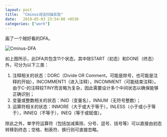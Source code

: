 ```yaml
---
layout: post
title:  "Cminus词法扫描实验"
date:   2019-05-03 23:54:00 +0530
categories: ["work"]
---
```


画了一个贼好看的DFA。

![Cminus-DFA]({{site.url}}/pic/Cminus-DFA.png)

如上图所示，此DFA共包含11个状态，其中除START（初态）和DONE（终态）外，可分为以下三类：

1. 注释相关的状态：DORC（Divide OR Comment，可能是除号，也可能是注释的开始），INCOMMENT1（进入注释），INCOMMENT（可能结束注释）。由于C-的注释较TINY而言略为复杂，因此需要设计多个中间状态以确保能够正确识别；
2. 变量或整数相关的状态：INID（变量名），INNUM（无符号整数）；
3. 运算符相关的状态：INMORE（大于或大于等于），INLESS（小于或小于等于），INNEQ（不等于），INEQ（等于或赋值）。

除此之外，单字符运算符（包括加减乘除、分号、逗号、括号等）可以直接由初态转移到终态；空格、制表符、换行则可直接忽略。
